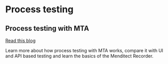 # Process testing

## Process testing with MTA

[Read this blog](https://menditect.com/process-testing-with-mta)

Learn more about how process testing with MTA works, compare it with UI and API based testing and learn the basics of the Menditect Recorder.
